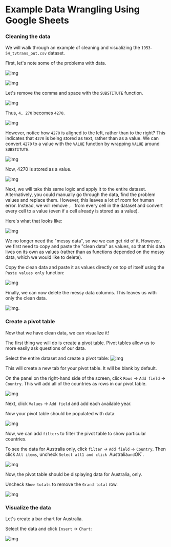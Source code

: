 # Example Data Wrangling Using Google Sheets

### Cleaning the data

We will walk through an example of cleaning and visualizing the `1953-54_tvtrans_out.csv` dataset.

First, let's note some of the problems with data.

![img](https://i.imgur.com/Xw1Xm49.png)

![img](https://i.imgur.com/beFe55r.png)

Let's remove the comma and space with the `SUBSTITUTE` function.

![img](https://i.imgur.com/NYK99oH.png)

Thus, `4, 270` becomes `4270`.

![img](https://i.imgur.com/T65QpEE.png)

However, notice how `4270` is aligned to the left, rather than to the right? This indicates that `4270` is being stored as text, rather than as a value. We can convert `4270` to a value with the `VALUE` function by wrapping `VALUE` around `SUBSTITUTE`.

![img](https://i.imgur.com/HSE2RHD.png)

Now, 4270 is stored as a value.

![img](https://i.imgur.com/RwnFf9D.png)

Next, we will take this same logic and apply it to the entire dataset. Alternatively, you could manually go through the data, find the problem values and replace them. However, this leaves a lot of room for human error. Instead, we will remove `, ` from every cell in the dataset and convert every cell to a value (even if a cell already is stored as a value).

Here's what that looks like:

![img](https://i.imgur.com/GPlzHVh.png)

We no longer need the "messy data", so we we can get rid of it. However, we first need to copy and paste the "clean data" as values, so that this data lives on its own as values (rather than as functions depended on the messy data, which we would like to delete).

Copy the clean data and paste it as values directly on top of itself using the `Paste values only` function:

![img](https://i.imgur.com/V0UCwFV.png)

Finally, we can now delete the messy data columns. This leaves us with only the clean data.

![img](https://i.imgur.com/Tv7QPuO.png).


### Create a pivot table

Now that we have clean data, we can visualize it!

The first thing we will do is create a [pivot table](https://business.tutsplus.com/tutorials/how-to-use-pivot-tables-in-google-sheets--cms-28887). Pivot tables allow us to more easily ask questions of our data.

Select the entire dataset and create a pivot table:
![img](https://i.imgur.com/febm1kt.png)

This will create a new tab for your pivot table. It will be blank by default.

On the panel on the right-hand side of the screen, click `Rows` -> `Add field` -> `Country`. This will add all of the countries as rows in our pivot table.

![img](https://i.imgur.com/yXcZuwZ.png)

Next, click `Values` -> `Add field` and add each available year.

Now your pivot table should be populated with data:

![img](https://i.imgur.com/vn0yKG7.png)

Now, we can add `filters` to filter the pivot table to show particular countries.

To see the data for Australia only, click `filter` -> `Add field` -> `Country`. Then click `All items`, uncheck `Select all1 and click `Australia` and `OK`.

![img](https://i.imgur.com/g1YvF4B.png)

Now, the pivot table should be displaying data for Australia, only.

Uncheck `Show totals` to remove the `Grand total` row.

![img](https://i.imgur.com/vc4olFl.png)

### Visualize the data

Let's create a bar chart for Australia.

Select the data and click `Insert` -> `Chart`:

![img](https://i.imgur.com/g6JC9IA.png)



